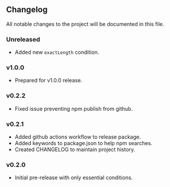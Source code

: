 ## Changelog
All notable changes to the project will be documented in this file.

### Unreleased
- Added new `exactLength` condition.

### v1.0.0
 - Prepared for v1.0.0 release.

### v0.2.2
- Fixed issue preventing npm publish from github.

### v0.2.1
- Added github actions workflow to release package.
- Added keywords to package.json to help npm searches.
- Created CHANGELOG to maintain project history.

### v0.2.0
- Initial pre-release with only essential conditions.

